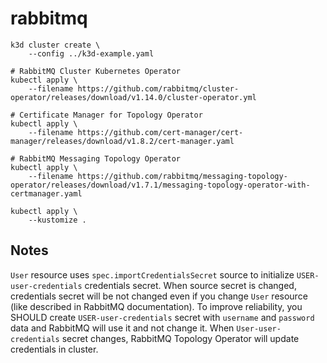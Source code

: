# rabbitmq

```
k3d cluster create \
    --config ../k3d-example.yaml

# RabbitMQ Cluster Kubernetes Operator
kubectl apply \
    --filename https://github.com/rabbitmq/cluster-operator/releases/download/v1.14.0/cluster-operator.yml

# Certificate Manager for Topology Operator
kubectl apply \
    --filename https://github.com/cert-manager/cert-manager/releases/download/v1.8.2/cert-manager.yaml

# RabbitMQ Messaging Topology Operator
kubectl apply \
    --filename https://github.com/rabbitmq/messaging-topology-operator/releases/download/v1.7.1/messaging-topology-operator-with-certmanager.yaml

kubectl apply \
    --kustomize .
```

## Notes

`User` resource uses `spec.importCredentialsSecret` source to initialize
`USER-user-credentials` credentials secret. When source secret is changed,
credentials secret will be not changed even if you change `User` resource (like
described in RabbitMQ documentation). To improve reliability, you SHOULD create
`USER-user-credentials` secret with `username` and `password` data and RabbitMQ
will use it and not change it. When `User-user-credentials` secret changes,
RabbitMQ Topology Operator will update credentials in cluster.
